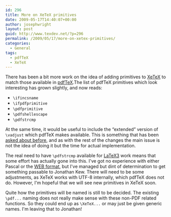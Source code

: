 ```yaml
---
id: 296
title: More on XeTeX primitives
date: 2009-05-17T14:40:07+00:00
author: josephwright
layout: post
guid: http://www.texdev.net/?p=296
permalink: /2009/05/17/more-on-xetex-primitives/
categories:
  - General
tags:
  - pdfTeX
  - XeTeX
---
```

There has been a bit more work on the idea of adding primitives to <a title="The XeTeX typesetting system" href="http://www.tug.org/xetex/">XeTeX</a> to match those available in <a title="pdfTeX" href="http://www.pdftex.org">pdfTeX</a>.The list of pdfTeX primitives which look interesting has grown slightly, and now reads:
<ul>
	<li><code>\ifincsname</code></li>
	<li><code>\ifpdfprimitive</code></li>
	<li><code>\pdfprimitive</code></li>
	<li><code>\pdfshellescape</code></li>
	<li><code>\pdfstrcmp</code></li>
</ul>
At the same time, it would be useful to include the “extended” version of <code>\vadjust</code> which pdfTeX makes available. This is something that has been <a title="[XeTeX] wanted: \vajdust pre" href="http://www.tug.org/pipermail/xetex/2008-August/010720.html">asked about before</a>, and as with the rest of the changes the main issue is not the idea of doing it but the time for actual implementation.

The real need to have <code>\pdfstrcmp</code> available for <a title="LaTeX3 Homepage" href="http://www.latex-project.org/latex3.html">LaTeX3</a> work means that some effort has actually gone into this. I've got no experience with either Pascal or the <a title="The CWEB System of Structured Documentation " href="http://sunburn.stanford.edu/~knuth/cweb.html">WEB format</a>, but I've managed but dint of determination to get something passable to Jonathan Kew. There will need to be some adjustments, as XeTeX works with UTF-8 internally, which pdfTeX does not do. However, I'm hopeful that we will see new primitives in XeTeX soon.

Quite how the primitives will be named is still to be decided. The existing <code>\pdf...</code> naming does not really make sense with these non-PDF related functions. So they could end up as  <code>\XeTeX...</code> or may just be given generic names. I'm leaving that to Jonathan!
